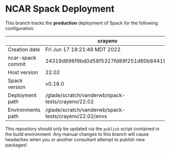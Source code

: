 # NCAR Spack Deployment
This branch tracks the **production** deployment of Spack for the following configuration:

| | crayenv |
|--|--|
| Creation date | Fri Jun 17 18:21:49 MDT 2022 |
| ncar-spack commit | 24319d896f9bd0d58f5327fd89f251d80b844198 |
| Host version | 22.02 |
| Spack version | v0.18.0 |
| Deployment path | /glade/scratch/vanderwb/spack-tests/crayenv/22.02 |
| Environments path | /glade/scratch/vanderwb/spack-tests/crayenv/22.02/envs |

This repository should *only* be updated via the `publish` script contained in the build environment. Any manual changes to this branch will cause headaches when you or another consultant attempt to publish new packages!

